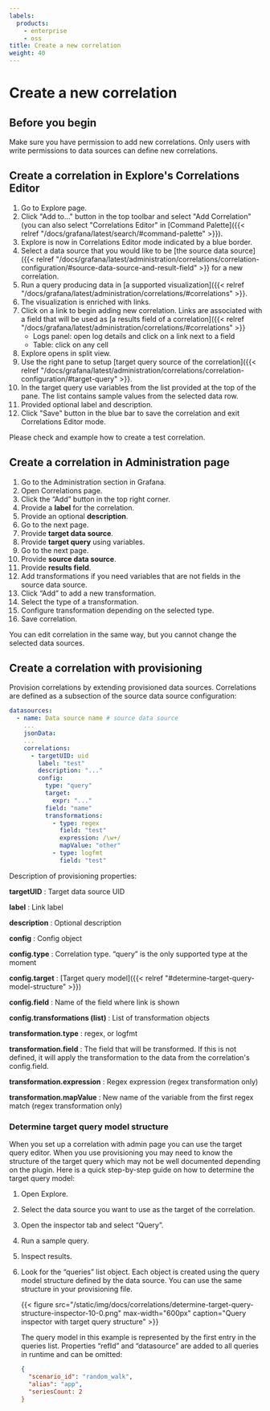 ```yaml
---
labels:
  products:
    - enterprise
    - oss
title: Create a new correlation
weight: 40
---
```


# Create a new correlation

## Before you begin

Make sure you have permission to add new correlations. Only users with write permissions to data sources can define new correlations.

## Create a correlation in Explore's Correlations Editor

1. Go to Explore page.
1. Click "Add to..." button in the top toolbar and select "Add Correlation" (you can also select "Correlations Editor" in [Command Palette]({{< relref "/docs/grafana/latest/search/#command-palette" >}}).
1. Explore is now in Correlations Editor mode indicated by a blue border.
1. Select a data source that you would like to be [the source data source]({{< relref "/docs/grafana/latest/administration/correlations/correlation-configuration/#source-data-source-and-result-field" >}} for a new correlation.
1. Run a query producing data in [a supported visualization]({{< relref "/docs/grafana/latest/administration/correlations/#correlations" >}}.
1. The visualization is enriched with links. 
1. Click on a link to begin adding new correlation. Links are associated with a field that will be used as [a results field of a correlation]({{< relref "/docs/grafana/latest/administration/correlations/#correlations" >}}
   - Logs panel: open log details and click on a link next to a field
   - Table: click on any cell 
1. Explore opens in split view. 
1. Use the right pane to setup [target query source of the correlation]({{< relref "/docs/grafana/latest/administration/correlations/correlation-configuration/#target-query" >}}.
1. In the target query use variables from the list provided at the top of the pane. The list contains sample values from the selected data row.
1. Provided optional label and description.
1. Click "Save" button in the blue bar to save the correlation and exit Correlations Editor mode.

Please check and example how to create a test correlation.

## Create a correlation in Administration page

1. Go to the Administration section in Grafana.
1. Open Correlations page.
1. Click the “Add” button in the top right corner.
1. Provide a **label** for the correlation.
1. Provide an optional **description**.
1. Go to the next page.
1. Provide **target data source**.
1. Provide **target query** using variables.
1. Go to the next page.
1. Provide **source data source**.
1. Provide **results field**.
1. Add transformations if you need variables that are not fields in the source data source.
1. Click “Add” to add a new transformation.
1. Select the type of a transformation.
1. Configure transformation depending on the selected type.
1. Save correlation.

You can edit correlation in the same way, but you cannot change the selected data sources.

## Create a correlation with provisioning

Provision correlations by extending provisioned data sources. Correlations are defined as a subsection of the source data source configuration:

```yaml
datasources:
  - name: Data source name # source data source
    ...
    jsonData:
    ...
    correlations:
      - targetUID: uid
        label: "test"
        description: "..."
        config:
          type: "query"
          target:
            expr: "..."
          field: "name"
          transformations:
            - type: regex
              field: "test"
              expression: /\w+/
              mapValue: "other"
            - type: logfmt
              field: "test"
```

Description of provisioning properties:

**targetUID**
: Target data source UID

**label**
: Link label

**description**
: Optional description

**config**
: Config object

**config.type**
: Correlation type. “query” is the only supported type at the moment

**config.target**
: [Target query model]({{< relref "#determine-target-query-model-structure" >}})

**config.field**
: Name of the field where link is shown

**config.transformations (list)**
: List of transformation objects

**transformation.type**
: regex, or logfmt

**transformation.field**
: The field that will be transformed. If this is not defined, it will apply the transformation to the data from the correlation's config.field.

**transformation.expression**
: Regex expression (regex transformation only)

**transformation.mapValue**
: New name of the variable from the first regex match (regex transformation only)

### Determine target query model structure

When you set up a correlation with admin page you can use the target query editor. When you use provisioning you may need to know the structure of the target query which may not be well documented depending on the plugin. Here is a quick step-by-step guide on how to determine the target query model:

1. Open Explore.
1. Select the data source you want to use as the target of the correlation.
1. Open the inspector tab and select “Query”.
1. Run a sample query.
1. Inspect results.
1. Look for the “queries” list object. Each object is created using the query model structure defined by the data source. You can use the same structure in your provisioning file.

   {{< figure src="/static/img/docs/correlations/determine-target-query-structure-inspector-10-0.png" max-width="600px" caption="Query inspector with target query structure" >}}

   The query model in this example is represented by the first entry in the queries list. Properties “refId” and “datasource” are added to all queries in runtime and can be omitted:

   ```json
   {
     "scenario_id": "random_walk",
     "alias": "app",
     "seriesCount: 2
   }
   ```
